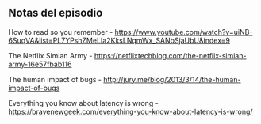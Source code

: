 ## Notas del episodio

How to read so you remember - <https://www.youtube.com/watch?v=uiNB-6SuqVA&list=PL7YPshZMeLIa2KksLNqmWx_SANbSjaUbU&index=9>

The Netflix Simian Army - <https://netflixtechblog.com/the-netflix-simian-army-16e57fbab116>

The human impact of bugs - <http://jury.me/blog/2013/3/14/the-human-impact-of-bugs>

Everything you know about latency is wrong - <https://bravenewgeek.com/everything-you-know-about-latency-is-wrong/>
